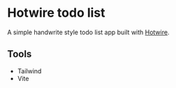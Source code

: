 # Hotwire todo list

A simple handwrite style todo list app built with [Hotwire](https://hotwire.dev/).

## Tools

- Tailwind
- Vite

